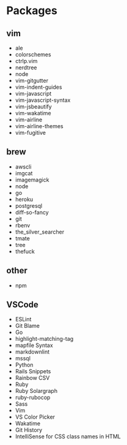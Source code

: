 # Packages

## vim

+ ale
+ colorschemes
+ ctrlp.vim
+ nerdtree
+ node
+ vim-gitgutter
+ vim-indent-guides
+ vim-javascript
+ vim-javascript-syntax
+ vim-jsbeautify
+ vim-wakatime
+ vim-airline
+ vim-airline-themes
+ vim-fugitive

## brew

+ awscli
+ imgcat
+ imagemagick
+ node
+ go
+ heroku
+ postgresql
+ diff-so-fancy
+ git
+ rbenv
+ the_silver_searcher
+ tmate
+ tree
+ thefuck

## other

+ npm

## VSCode

+ ESLint
+ Git Blame
+ Go
+ highlight-matching-tag
+ mapfile Syntax
+ markdownlint
+ mssql
+ Python
+ Rails Snippets
+ Rainbow CSV
+ Ruby
+ Ruby Solargraph
+ ruby-rubocop
+ Sass
+ Vim
+ VS Color Picker
+ Wakatime
+ Git History
+ IntelliSense for CSS class names in HTML

